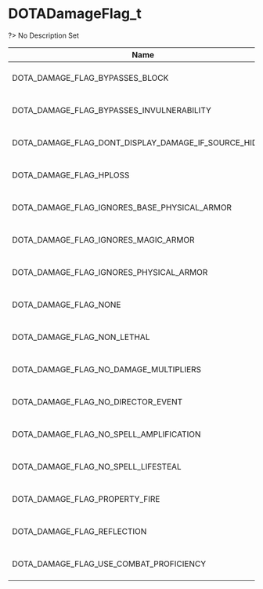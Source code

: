 # DOTADamageFlag_t
?> No Description Set

Name|Value|Description|Client
--|:--:|--|:--:
DOTA_DAMAGE_FLAG_BYPASSES_BLOCK|8|No Description Set|✖
DOTA_DAMAGE_FLAG_BYPASSES_INVULNERABILITY|4|No Description Set|✖
DOTA_DAMAGE_FLAG_DONT_DISPLAY_DAMAGE_IF_SOURCE_HIDDEN|2048|No Description Set|✖
DOTA_DAMAGE_FLAG_HPLOSS|32|No Description Set|✖
DOTA_DAMAGE_FLAG_IGNORES_BASE_PHYSICAL_ARMOR|16384|No Description Set|✖
DOTA_DAMAGE_FLAG_IGNORES_MAGIC_ARMOR|1|No Description Set|✖
DOTA_DAMAGE_FLAG_IGNORES_PHYSICAL_ARMOR|2|No Description Set|✖
DOTA_DAMAGE_FLAG_NONE|0|No Description Set|✖
DOTA_DAMAGE_FLAG_NON_LETHAL|128|No Description Set|✖
DOTA_DAMAGE_FLAG_NO_DAMAGE_MULTIPLIERS|512|No Description Set|✖
DOTA_DAMAGE_FLAG_NO_DIRECTOR_EVENT|64|No Description Set|✖
DOTA_DAMAGE_FLAG_NO_SPELL_AMPLIFICATION|1024|No Description Set|✖
DOTA_DAMAGE_FLAG_NO_SPELL_LIFESTEAL|4096|No Description Set|✖
DOTA_DAMAGE_FLAG_PROPERTY_FIRE|8192|No Description Set|✖
DOTA_DAMAGE_FLAG_REFLECTION|16|No Description Set|✖
DOTA_DAMAGE_FLAG_USE_COMBAT_PROFICIENCY|256|No Description Set|✖
